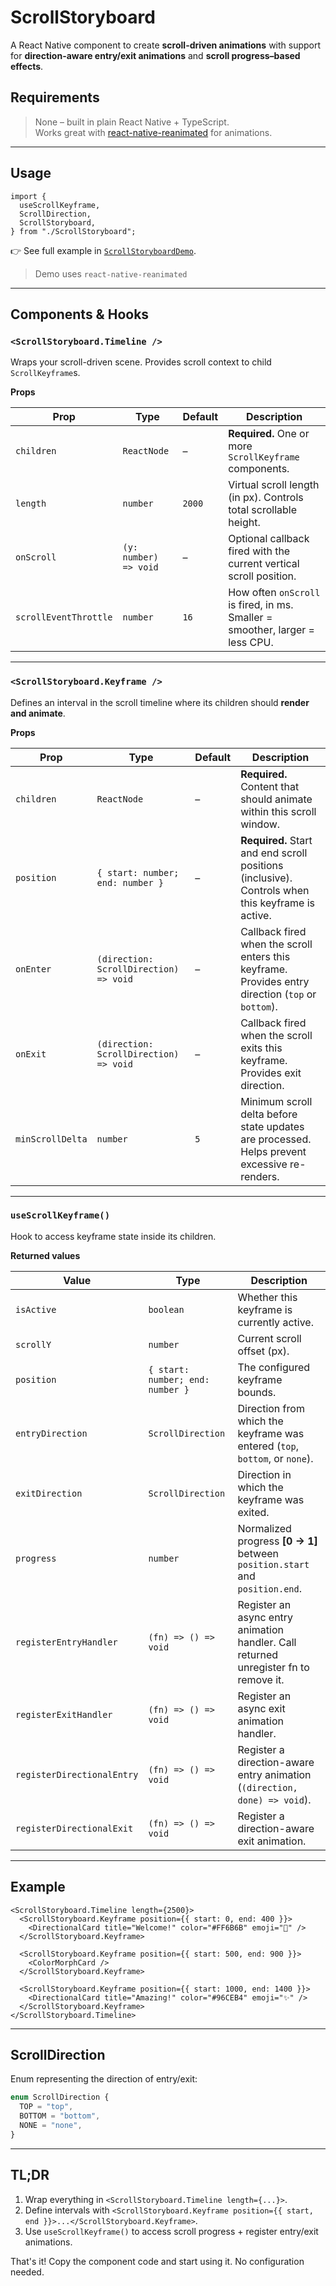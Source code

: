 # ScrollStoryboard

A React Native component to create **scroll-driven animations** with support for **direction-aware entry/exit animations** and **scroll progress–based effects**.

## Requirements

> None – built in plain React Native + TypeScript.  
> Works great with [react-native-reanimated](https://docs.swmansion.com/react-native-reanimated/) for animations.

---

## Usage

```tsx
import {
  useScrollKeyframe,
  ScrollDirection,
  ScrollStoryboard,
} from "./ScrollStoryboard";
```

👉 See full example in [`ScrollStoryboardDemo`](./ScrollStoryboardDemo.tsx).

> Demo uses `react-native-reanimated`

---

## Components & Hooks

### `<ScrollStoryboard.Timeline />`

Wraps your scroll-driven scene. Provides scroll context to child `ScrollKeyframe`s.

**Props**

| Prop                  | Type                  | Default | Description                                                                  |
| --------------------- | --------------------- | ------- | ---------------------------------------------------------------------------- |
| `children`            | `ReactNode`           | –       | **Required.** One or more `ScrollKeyframe` components.                       |
| `length`              | `number`              | `2000`  | Virtual scroll length (in px). Controls total scrollable height.             |
| `onScroll`            | `(y: number) => void` | –       | Optional callback fired with the current vertical scroll position.           |
| `scrollEventThrottle` | `number`              | `16`    | How often `onScroll` is fired, in ms. Smaller = smoother, larger = less CPU. |

---

### `<ScrollStoryboard.Keyframe />`

Defines an interval in the scroll timeline where its children should **render and animate**.

**Props**

| Prop             | Type                                   | Default | Description                                                                                        |
| ---------------- | -------------------------------------- | ------- | -------------------------------------------------------------------------------------------------- |
| `children`       | `ReactNode`                            | –       | **Required.** Content that should animate within this scroll window.                               |
| `position`       | `{ start: number; end: number }`       | –       | **Required.** Start and end scroll positions (inclusive). Controls when this keyframe is active.   |
| `onEnter`        | `(direction: ScrollDirection) => void` | –       | Callback fired when the scroll enters this keyframe. Provides entry direction (`top` or `bottom`). |
| `onExit`         | `(direction: ScrollDirection) => void` | –       | Callback fired when the scroll exits this keyframe. Provides exit direction.                       |
| `minScrollDelta` | `number`                               | `5`     | Minimum scroll delta before state updates are processed. Helps prevent excessive re-renders.       |

---

### `useScrollKeyframe()`

Hook to access keyframe state inside its children.

**Returned values**

| Value                      | Type                             | Description                                                                          |
| -------------------------- | -------------------------------- | ------------------------------------------------------------------------------------ |
| `isActive`                 | `boolean`                        | Whether this keyframe is currently active.                                           |
| `scrollY`                  | `number`                         | Current scroll offset (px).                                                          |
| `position`                 | `{ start: number; end: number }` | The configured keyframe bounds.                                                      |
| `entryDirection`           | `ScrollDirection`                | Direction from which the keyframe was entered (`top`, `bottom`, or `none`).          |
| `exitDirection`            | `ScrollDirection`                | Direction in which the keyframe was exited.                                          |
| `progress`                 | `number`                         | Normalized progress **[0 → 1]** between `position.start` and `position.end`.         |
| `registerEntryHandler`     | `(fn) => () => void`             | Register an async entry animation handler. Call returned unregister fn to remove it. |
| `registerExitHandler`      | `(fn) => () => void`             | Register an async exit animation handler.                                            |
| `registerDirectionalEntry` | `(fn) => () => void`             | Register a direction-aware entry animation (`(direction, done) => void`).            |
| `registerDirectionalExit`  | `(fn) => () => void`             | Register a direction-aware exit animation.                                           |

---

## Example

```tsx
<ScrollStoryboard.Timeline length={2500}>
  <ScrollStoryboard.Keyframe position={{ start: 0, end: 400 }}>
    <DirectionalCard title="Welcome!" color="#FF6B6B" emoji="👋" />
  </ScrollStoryboard.Keyframe>

  <ScrollStoryboard.Keyframe position={{ start: 500, end: 900 }}>
    <ColorMorphCard />
  </ScrollStoryboard.Keyframe>

  <ScrollStoryboard.Keyframe position={{ start: 1000, end: 1400 }}>
    <DirectionalCard title="Amazing!" color="#96CEB4" emoji="✨" />
  </ScrollStoryboard.Keyframe>
</ScrollStoryboard.Timeline>
```

---

## ScrollDirection

Enum representing the direction of entry/exit:

```ts
enum ScrollDirection {
  TOP = "top",
  BOTTOM = "bottom",
  NONE = "none",
}
```

---

## TL;DR

1. Wrap everything in `<ScrollStoryboard.Timeline length={...}>`.
2. Define intervals with `<ScrollStoryboard.Keyframe position={{ start, end }}>...</ScrollStoryboard.Keyframe>`.
3. Use `useScrollKeyframe()` to access scroll progress + register entry/exit animations.

That's it! Copy the component code and start using it. No configuration needed.
